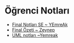 # Öğrenci Notları

- [Final Notları SE ~ YEmreAk](./%C3%96%C4%9Frenci%20Notlar%C4%B1/Final%20Notlar%C4%B1%20SE%20~%20YEmreAk.pdf)
- [Final Özeti ~ Zeynep](./%C3%96%C4%9Frenci%20Notlar%C4%B1/Final%20%C3%96zeti%20~%20Zeynep.pdf)
- [UML notları ~Yemreak](./%C3%96%C4%9Frenci%20Notlar%C4%B1/UML%20notlar%C4%B1%20~Yemreak.pdf)
